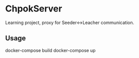 # ChpokServer
Learning project, proxy for Seeder<->Leacher communication.

## Usage
docker-compose build
docker-compose up
